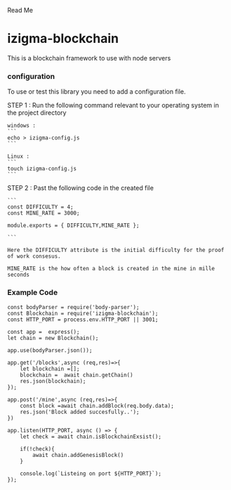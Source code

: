 Read Me 
# izigma-blockchain

This is a blockchain framework to use with node servers 

### configuration 

To use or test this library you need to add a configuration
file.

STEP 1 : Run the following command relevant to your 
operating system in the project directory

    windows :
    ```
    echo > izigma-config.js
    ```

    Linux :
    ```
    touch izigma-config.js
    ```
STEP 2 : Past the following code in the created file 

    ```
    const DIFFICULTY = 4;
    const MINE_RATE = 3000;

    module.exports = { DIFFICULTY,MINE_RATE };
    
    ```

    Here the DIFFICULTY attribute is the initial difficulty for the proof of work consesus.

    MINE_RATE is the how often a block is created in the mine in mille seconds  

### Example Code 

```const express = require('express');
const bodyParser = require('body-parser');
const Blockchain = require('izigma-blockchain');
const HTTP_PORT = process.env.HTTP_PORT || 3001;

const app =  express();
let chain = new Blockchain();

app.use(bodyParser.json());

app.get('/blocks',async (req,res)=>{
    let blockchain =[];
    blockchain =  await chain.getChain() 
    res.json(blockchain);
});

app.post('/mine',async (req,res)=>{
    const block =await chain.addBlock(req.body.data);
    res.json('Block added succesfully..');
})

app.listen(HTTP_PORT, async () => {
    let check = await chain.isBlockchainExsist();

    if(!check){
        await chain.addGenesisBlock()
    }
    
    console.log(`Listeing on port ${HTTP_PORT}`);
});             
```
 


 


